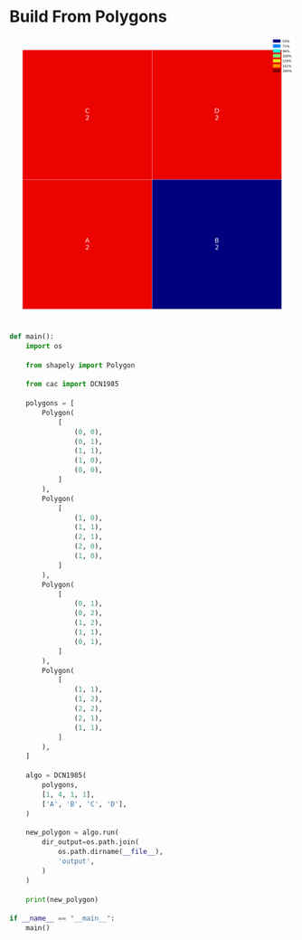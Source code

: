 # Build From Polygons

<p  align="center">
    <img src="https://raw.githubusercontent.com/nuuuwan/continuous_area_cartograms/main/examples/build_from_polygons/output/animated.gif" alt="https://raw.githubusercontent.com/nuuuwan/continuous_area_cartograms/main/examples/build_from_polygons/output/animated.gif"  />
</p>

```python
def main():
    import os

    from shapely import Polygon

    from cac import DCN1985

    polygons = [
        Polygon(
            [
                (0, 0),
                (0, 1),
                (1, 1),
                (1, 0),
                (0, 0),
            ]
        ),
        Polygon(
            [
                (1, 0),
                (1, 1),
                (2, 1),
                (2, 0),
                (1, 0),
            ]
        ),
        Polygon(
            [
                (0, 1),
                (0, 2),
                (1, 2),
                (1, 1),
                (0, 1),
            ]
        ),
        Polygon(
            [
                (1, 1),
                (1, 2),
                (2, 2),
                (2, 1),
                (1, 1),
            ]
        ),
    ]

    algo = DCN1985(
        polygons,
        [1, 4, 1, 1],
        ['A', 'B', 'C', 'D'],
    )

    new_polygon = algo.run(
        dir_output=os.path.join(
            os.path.dirname(__file__),
            'output',
        )
    )

    print(new_polygon)

if __name__ == "__main__":
    main()

```
